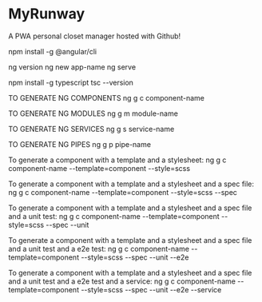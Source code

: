 # MyRunway
A PWA personal closet manager hosted with Github!

npm install -g @angular/cli

ng version
ng new app-name
ng serve

npm install -g typescript
tsc --version

TO GENERATE NG COMPONENTS
ng g c component-name

TO GENERATE NG MODULES
ng g m module-name

TO GENERATE NG SERVICES
ng g s service-name

TO GENERATE NG PIPES
ng g p pipe-name

To generate a component with a template and a stylesheet:
ng g c component-name --template=component --style=scss

To generate a component with a template and a stylesheet and a spec file:
ng g c component-name --template=component --style=scss --spec

To generate a component with a template and a stylesheet and a spec file and a unit test:
ng g c component-name --template=component --style=scss --spec --unit

To generate a component with a template and a stylesheet and a spec file and a unit test and a e2e test:
ng g c component-name --template=component --style=scss --spec --unit --e2e

To generate a component with a template and a stylesheet and a spec file and a unit test and a e2e test and a service:
ng g c component-name --template=component --style=scss --spec --unit --e2e --service


